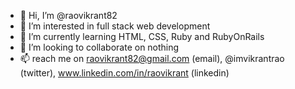 - 👋 Hi, I’m @raovikrant82
- 👀 I’m interested in full stack web development
- 🌱 I’m currently learning HTML, CSS, Ruby and RubyOnRails
- 💞️ I’m looking to collaborate on nothing
- 📫 reach me on raovikrant82@gmail.com (email), @imvikrantrao (twitter), www.linkedin.com/in/raovikrant (linkedin)

<!---
raovikrant82/raovikrant82 is a ✨ special ✨ repository because its `README.md` (this file) appears on your GitHub profile.
You can click the Preview link to take a look at your changes.
--->
